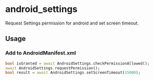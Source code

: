 # android_settings

Request Settings permission for android and set screen timeout.

## Usage

### Add to AndroidManifest.xml

<uses-permission android:name="android.permission.WRITE_SETTINGS" />

```dart
bool isGranted = await AndroidSettings.checkPermissionAllowed();
await AndroidSettings.requestPermission();
bool result = await AndroidSettings.setScreenTimeout(15000);
```
